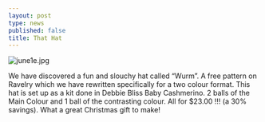 ```yaml
---
layout: post
type: news
published: false
title: That Hat
---
```

![june1e.jpg]({{site.baseurl}}/news/img/june1e.jpg)

We have discovered a fun and slouchy hat called “Wurm”. A free pattern on Ravelry which we have rewritten specifically for a two colour format. This hat is set up as a kit done in Debbie Bliss Baby Cashmerino. 2 balls of the Main Colour and 1 ball of the contrasting colour. All for $23.00 !!! (a 30% savings). What a great Christmas gift to make!
